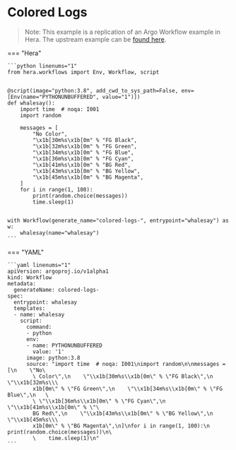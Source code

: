 # Colored Logs

> Note: This example is a replication of an Argo Workflow example in Hera. The upstream example can be [found here](https://github.com/argoproj/argo-workflows/blob/master/examples/colored-logs.yaml).




=== "Hera"

    ```python linenums="1"
    from hera.workflows import Env, Workflow, script


    @script(image="python:3.8", add_cwd_to_sys_path=False, env=[Env(name="PYTHONUNBUFFERED", value="1")])
    def whalesay():
        import time  # noqa: I001
        import random

        messages = [
            "No Color",
            "\x1b[30m%s\x1b[0m" % "FG Black",
            "\x1b[32m%s\x1b[0m" % "FG Green",
            "\x1b[34m%s\x1b[0m" % "FG Blue",
            "\x1b[36m%s\x1b[0m" % "FG Cyan",
            "\x1b[41m%s\x1b[0m" % "BG Red",
            "\x1b[43m%s\x1b[0m" % "BG Yellow",
            "\x1b[45m%s\x1b[0m" % "BG Magenta",
        ]
        for i in range(1, 100):
            print(random.choice(messages))
            time.sleep(1)


    with Workflow(generate_name="colored-logs-", entrypoint="whalesay") as w:
        whalesay(name="whalesay")
    ```

=== "YAML"

    ```yaml linenums="1"
    apiVersion: argoproj.io/v1alpha1
    kind: Workflow
    metadata:
      generateName: colored-logs-
    spec:
      entrypoint: whalesay
      templates:
      - name: whalesay
        script:
          command:
          - python
          env:
          - name: PYTHONUNBUFFERED
            value: '1'
          image: python:3.8
          source: "import time  # noqa: I001\nimport random\n\nmessages = [\n    \"No\
            \ Color\",\n    \"\\x1b[30m%s\\x1b[0m\" % \"FG Black\",\n    \"\\x1b[32m%s\\\
            x1b[0m\" % \"FG Green\",\n    \"\\x1b[34m%s\\x1b[0m\" % \"FG Blue\",\n   \
            \ \"\\x1b[36m%s\\x1b[0m\" % \"FG Cyan\",\n    \"\\x1b[41m%s\\x1b[0m\" % \"\
            BG Red\",\n    \"\\x1b[43m%s\\x1b[0m\" % \"BG Yellow\",\n    \"\\x1b[45m%s\\\
            x1b[0m\" % \"BG Magenta\",\n]\nfor i in range(1, 100):\n    print(random.choice(messages))\n\
            \    time.sleep(1)\n"
    ```


